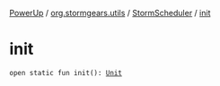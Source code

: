 [PowerUp](../../index.md) / [org.stormgears.utils](../index.md) / [StormScheduler](index.md) / [init](./init.md)

# init

`open static fun init(): `[`Unit`](https://kotlinlang.org/api/latest/jvm/stdlib/kotlin/-unit/index.html)